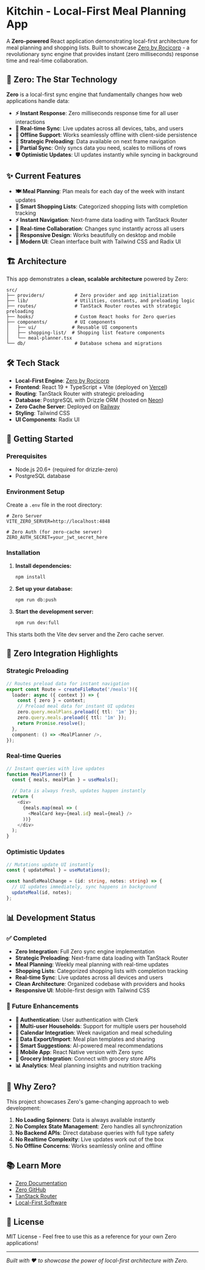 # Kitchin - Local-First Meal Planning App

A **Zero-powered** React application demonstrating local-first architecture for meal planning and shopping lists. Built to showcase [Zero by Rocicorp](https://zero.rocicorp.dev/) - a revolutionary sync engine that provides instant (zero milliseconds) response time and real-time collaboration.

## 🚀 Zero: The Star Technology

**Zero** is a local-first sync engine that fundamentally changes how web applications handle data:

- **⚡ Instant Response**: Zero milliseconds response time for all user interactions
- **🔄 Real-time Sync**: Live updates across all devices, tabs, and users
- **📱 Offline Support**: Works seamlessly offline with client-side persistence
- **🎯 Strategic Preloading**: Data available on next frame navigation
- **🔗 Partial Sync**: Only syncs data you need, scales to millions of rows
- **🛡️ Optimistic Updates**: UI updates instantly while syncing in background

## ✨ Current Features

- **🍽️ Meal Planning**: Plan meals for each day of the week with instant updates
- **🛒 Smart Shopping Lists**: Categorized shopping lists with completion tracking
- **⚡ Instant Navigation**: Next-frame data loading with TanStack Router
- **🔄 Real-time Collaboration**: Changes sync instantly across all users
- **📱 Responsive Design**: Works beautifully on desktop and mobile
- **🎨 Modern UI**: Clean interface built with Tailwind CSS and Radix UI

## 🏗️ Architecture

This app demonstrates a **clean, scalable architecture** powered by Zero:

```
src/
├── providers/           # Zero provider and app initialization
├── lib/                 # Utilities, constants, and preloading logic
├── routes/              # TanStack Router routes with strategic preloading
├── hooks/               # Custom React hooks for Zero queries
├── components/          # UI components
│   ├── ui/             # Reusable UI components
│   ├── shopping-list/  # Shopping list feature components
│   └── meal-planner.tsx
└── db/                  # Database schema and migrations
```

## 🛠️ Tech Stack

- **Local-First Engine**: [Zero by Rocicorp](https://zero.rocicorp.dev/)
- **Frontend**: React 19 + TypeScript + Vite (deployed on [Vercel](https://vercel.com/))
- **Routing**: TanStack Router with strategic preloading
- **Database**: PostgreSQL with Drizzle ORM (hosted on [Neon](https://neon.tech/))
- **Zero Cache Server**: Deployed on [Railway](https://railway.app/)
- **Styling**: Tailwind CSS
- **UI Components**: Radix UI

## 🚀 Getting Started

### Prerequisites

- Node.js 20.6+ (required for drizzle-zero)
- PostgreSQL database

### Environment Setup

Create a `.env` file in the root directory:

```env
# Zero Server
VITE_ZERO_SERVER=http://localhost:4848

# Zero Auth (for zero-cache server)
ZERO_AUTH_SECRET=your_jwt_secret_here
```

### Installation

1. **Install dependencies:**

   ```bash
   npm install
   ```

2. **Set up your database:**

   ```bash
   npm run db:push
   ```

3. **Start the development server:**
   ```bash
   npm run dev:full
   ```

This starts both the Vite dev server and the Zero cache server.

## 🎯 Zero Integration Highlights

### Strategic Preloading

```typescript
// Routes preload data for instant navigation
export const Route = createFileRoute('/meals')({
  loader: async ({ context }) => {
    const { zero } = context;
    // Preload meal data for instant UI updates
    zero.query.mealPlans.preload({ ttl: '1m' });
    zero.query.meals.preload({ ttl: '1m' });
    return Promise.resolve();
  },
  component: () => <MealPlanner />,
});
```

### Real-time Queries

```typescript
// Instant queries with live updates
function MealPlanner() {
  const { meals, mealPlan } = useMeals();

  // Data is always fresh, updates happen instantly
  return (
    <div>
      {meals.map(meal => (
        <MealCard key={meal.id} meal={meal} />
      ))}
    </div>
  );
}
```

### Optimistic Updates

```typescript
// Mutations update UI instantly
const { updateMeal } = useMutations();

const handleMealChange = (id: string, notes: string) => {
  // UI updates immediately, sync happens in background
  updateMeal(id, notes);
};
```

## 📊 Development Status

### ✅ Completed

- **Zero Integration**: Full Zero sync engine implementation
- **Strategic Preloading**: Next-frame data loading with TanStack Router
- **Meal Planning**: Weekly meal planning with real-time updates
- **Shopping Lists**: Categorized shopping lists with completion tracking
- **Real-time Sync**: Live updates across all devices and users
- **Clean Architecture**: Organized codebase with providers and hooks
- **Responsive UI**: Mobile-first design with Tailwind CSS

### 🔄 Future Enhancements

- **🔐 Authentication**: User authentication with Clerk
- **👥 Multi-user Households**: Support for multiple users per household
- **📅 Calendar Integration**: Week navigation and meal scheduling
- **🔄 Data Export/Import**: Meal plan templates and sharing
- **🧠 Smart Suggestions**: AI-powered meal recommendations
- **📱 Mobile App**: React Native version with Zero sync
- **🛒 Grocery Integration**: Connect with grocery store APIs
- **📊 Analytics**: Meal planning insights and nutrition tracking

## 🌟 Why Zero?

This project showcases Zero's game-changing approach to web development:

1. **No Loading Spinners**: Data is always available instantly
2. **No Complex State Management**: Zero handles all synchronization
3. **No Backend APIs**: Direct database queries with full type safety
4. **No Realtime Complexity**: Live updates work out of the box
5. **No Offline Concerns**: Works seamlessly online and offline

## 📚 Learn More

- [Zero Documentation](https://zero.rocicorp.dev/)
- [Zero GitHub](https://github.com/rocicorp/zero)
- [TanStack Router](https://tanstack.com/router)
- [Local-First Software](https://www.inkandswitch.com/local-first/)

## 📄 License

MIT License - Feel free to use this as a reference for your own Zero applications!

---

_Built with ❤️ to showcase the power of local-first architecture with Zero._
